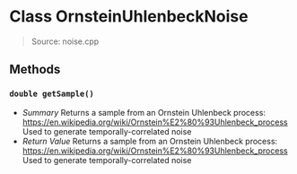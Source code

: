 # Class OrnsteinUhlenbeckNoise
> Source: noise.cpp
## Methods
### `double getSample()`
* *Summary*
  Returns a sample from an Ornstein Uhlenbeck process: https://en.wikipedia.org/wiki/Ornstein%E2%80%93Uhlenbeck_process Used to generate temporally-correlated noise
* *Return Value*
  Returns a sample from an Ornstein Uhlenbeck process: https://en.wikipedia.org/wiki/Ornstein%E2%80%93Uhlenbeck_process Used to generate temporally-correlated noise
